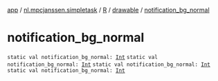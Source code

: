 [app](../../../index.md) / [nl.mpcjanssen.simpletask](../../index.md) / [R](../index.md) / [drawable](index.md) / [notification_bg_normal](.)

# notification_bg_normal

`static val notification_bg_normal: `[`Int`](https://kotlinlang.org/api/latest/jvm/stdlib/kotlin/-int/index.html)
`static val notification_bg_normal: `[`Int`](https://kotlinlang.org/api/latest/jvm/stdlib/kotlin/-int/index.html)
`static val notification_bg_normal: `[`Int`](https://kotlinlang.org/api/latest/jvm/stdlib/kotlin/-int/index.html)
`static val notification_bg_normal: `[`Int`](https://kotlinlang.org/api/latest/jvm/stdlib/kotlin/-int/index.html)
